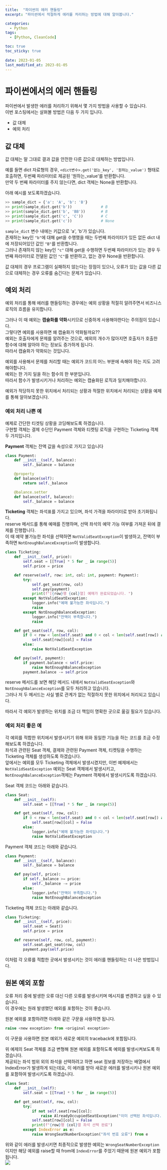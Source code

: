 ```yaml
---
title:  "파이썬의 에러 핸들링"
excerpt: "파이썬에서 적절하게 에러를 처리하는 방법에 대해 알아봅니다."

categories:
  - Python
tags:
  - [Python, CleanCode]

toc: true
toc_sticky: true
 
date: 2023-01-05
last_modified_at: 2023-01-05
---
```

# 파이썬에서의 에러 핸들링
파이썬에서 발생한 에러를 처리하기 위해서 몇 가지 방법을 사용할 수 있습니다.  
이번 포스팅에서는 살펴볼 방법은 다음 두 가지 입니다.  
- 값 대체
- 예외 처리

## 값 대체  
값 대체는 말 그대로 결과 값을 안전한 다른 값으로 대체하는 방법입니다.  

예를 들면 dict 자료형의 경우, `<dict변수>.get('없는_key', '원하는_value')` 형태로 호출하면, 두번째 파라미터로 제공된 '원하는_value'를 반환합니다.  
만약 두 번째 파라미터를 주지 않는다면, dict 객체는 None을 반환합니다.  

아래 예시를 보도록하겠습니다.  
```python
>> sample_dict = {'a': 'A', 'b': 'B'}
>> print(sample_dict.get('b'))             # B
>> print(sample_dict.get('b', 'BB'))       # B
>> print(sample_dict.get('c', 'C'))        # C
>> print(sample_dict.get('c'))             # None
```
`sample_dict` 변수 내에는 키값으로 'a', 'b'가 있습니다.  
존재하는 key인 `"b"`에 대해 get을 수행했을 때는 두번째 파라미터가 있든 없든 dict 내에 저장되어있던 값인 `"B"`를 반환합니다.  
그러나 존재하지 않는 key인 `"c"` 대해 get을 수행하면 두번째 파라미터가 있는 경우 두번째 파라미터로 전댈된 값인 `"C"`를 반환하고, 없는 경우 None을 반환합니다.  

값 대체의 경우 프로그램이 실패하지 않는다는 장점이 있으나, 오류가 있는 값을 다른 값으로 대체하는 경우 오류를 숨긴다는 문제가 있습니다.  

## 예외 처리
예외 처리를 통해 에러를 핸들링하는 경우에는 예외 상황을 적절히 알려주면서 비즈니스 로직의 흐름을 유지합니다.  

그러나 이 때 예외는 **캡슐화를 약화**시키므로 신중하게 사용해야한다는 주의점이 있습니다.  
그렇다면 예외를 사용하면 왜 캡슐화가 약화될까요??  
예외는 호출자에게 문제를 알려주는 것으로, 예외의 개수가 많아지면 호출자가 호출한 함수에 대해 알아야 하는 정보도 증가하게 됩니다.  
따라서 캡슐화가 약화되는 것입니다.  

예외를 사용해서 문제를 처리할 때는 예외가 코드의 어느 부분에 속해야 하는 지도 고려해야합니다.  
예외는 한 가지 일을 하는 함수의 한 부분입니다.  
따라서 함수가 발생시키거나 처리하는 예외는 캡슐화된 로직과 일치해야합니다.  

예외가 적당하지 못한 위치에서 처리되는 상황과 적절한 위치에서 처리되는 상황을 예제를 통해 알아보겠습니다.  

### 예외 처리 나쁜 예
예제로 간단한 티겟팅 상황을 코딩해보도록 하겠습니다.  
구현할 객체는 결제 수단인 Payment 객체와 티켓팅 로직을 구현하는 Ticketing 객체 두 가지입니다.  

**Payment** 객체는 잔액 값을 속성으로 가지고 있습니다  
```python
class Payment:
    def __init__(self, balance):
        self._balance = balance

    @property
    def balance(self):
        return self._balance

    @balance.setter
    def balance(self, balance):
        self._balance = balance
```

**Ticketing** 객체는 좌석표를 가지고 있으며, 좌석 가격을 파라미터로 받아 초기화됩니다.  
reserve 메서드를 통해 예매를 진행하며, 선택 좌석의 예약 가능 여부를 가져온 뒤에 결제를 진행합니다.  
이 때 예약 불가능한 좌석을 선택하면 `NotValidSeatException`이 발생하고, 잔액이 부족하면 `NotEnoughBalanceException`이 발생합니다. 

```python
class Ticketing:
    def __init__(self, price):
        self.seat = [[True] * 5 for _ in range(5)]
        self.price = price

    def reserve(self, row: int, col: int, payment: Payment):
        try:
            self.get_seat(row, col)
            self.pay(payment)
            print(f"[{row}행 {col}열] 예매가 완료되었습니다. ")
        except NotValidSeatException:
            logger.info("예매 불가능한 좌석입니다.")
            raise
        except NotEnoughBalanceException:
            logger.info("잔액이 부족합니다.")
            raise

    def get_seat(self, row, col):
        if 0 < row < len(self.seat) and 0 < col < len(self.seat[row]) and self.seat[row][col]:
            self.seat[row][col] = False
        else:
            raise NotValidSeatException

    def pay(self, payment):
        if payment.balance < self.price:
            raise NotEnoughBalanceException
        payment.balance -= self.price
```

reserve 메서드를 보면 해당 메서드 내에서 `NotValidSeatException`와 `NotEnoughBalanceException`를 모두 처리하고 있습니다.  
그러나 저 두 메서드는 사실 별로 관계가 없는 적절하지 못한 위치에서 처리되고 있습니다.  

따라서 각 예외가 발생하는 위치를 조금 더 책임이 명확한 곳으로 옮길 필요가 있습니다.  

### 예외 처리 좋은 예
각 예외를 적합한 위치에서 발생시키기 위해 위와 동일한 기능을 하는 코드를 조금 수정해보도록 하겠습니다.  
좌석과 관련된 Seat 객체, 결제와 관련된 Payment 객체, 티켓팅을 수행하는 Ticketing 객체를 생성하도록 하겠습니다.  
앞에서는 예외를 모두 Ticketing 객체에서 발생시켰지만, 이번 예제에서는 `NotValidSeatException` 예외는 Seat 객체에서 발생시키고, `NotEnoughBalanceException`객체는 Payment 객체에서 발생시키도록 하겠습니다.  

Seat 객체 코드는 아래와 같습니다.  
```python
class Seat:
    def __init__(self):
        self.seat = [[True] * 5 for _ in range(5)]

    def get_seat(self, row, col):
        if 0 < row < len(self.seat) and 0 < col < len(self.seat[row]) and self.seat[row][col]:
            self.seat[row][col] = False
        else:
            logger.info("예매 불가능한 좌석입니다.")
            raise NotValidSeatException
```

Payment 객체 코드는 아래와 같습니다.  
```python
class Payment:
    def __init__(self, balance):
        self._balance = balance

    def pay(self, price):
        if self._balance >= price:
            self._balance -= price
        else:
            logger.info("잔액이 부족합니다.")
            raise NotEnoughBalanceException
```

Ticketing 객체 코드는 아래와 같습니다.  
```python
class Ticketing:
    def __init__(self, price):
        self.seat = Seat()
        self.price = price

    def reserve(self, row, col, payment):
        self.seat.get_seat(row, col)
        payment.pay(self.price)
```

이처럼 각 오류를 적합한 곳에서 발생시키는 것이 에러를 핸들링하는 더 나은 방법입니다.  

## 원본 예외 포함
오류 처리 중에 발생한 오류 대신 다른 오류를 발생시키며 메시지를 변경하고 싶을 수 있습니다.  
이 경우에는 원래 발생했던 예외를 포함하는 것이 좋습니다.  

원본 예외를 포함하려면 아래와 같은 구문을 사용하면 됩니다.  
```python
raise <new exception> from <original exception>
```
이 구문을 사용하면 원본 예외가 새로운 예외의 traceback에 포함됩니다.  

위 예제의 Seat 객체를 조금 변형해 원본 예외를 포함하도록 예외를 발생시켜보도록 하겠습니다.  
제공되는 좌석 범위 외의 좌석을 선택하려고 하면 seat 정보를 저장하는 배열에서 IndexError가 발생하게 되는데요, 이 에러를 받아 새로운 에러를 발생시키나 원본 예외를 포함하여 발생시키도록 하겠습니다.  
```py
class Seat:
    def __init__(self):
        self.seat = [[True] * 5 for _ in range(5)]

    def get_seat(self, row, col):
        try:
            if not self.seat[row][col]:
                raise AlreadyOccupiedSeatException("이미 선택된 좌석입니다.")
            self.seat[row][col] = False
            print(f"{row}행 {col}열 좌석 선택 완료")
        except IndexError as e:
            raise WrongSeatNumberException("좌석 번호 오류") from e
```

위와 같이 에러를 발생시키면 최종적으로 발생한 예외는 `WrongSeatNumberException`이지만 해당 예외를 raise할 때 from에 `IndexError`를 주었기 때문에 원본 예외가 포함됩니다.   
![](/assets/img/2023/01/2023-01-05-python_error_handling/include_original_exception.png)